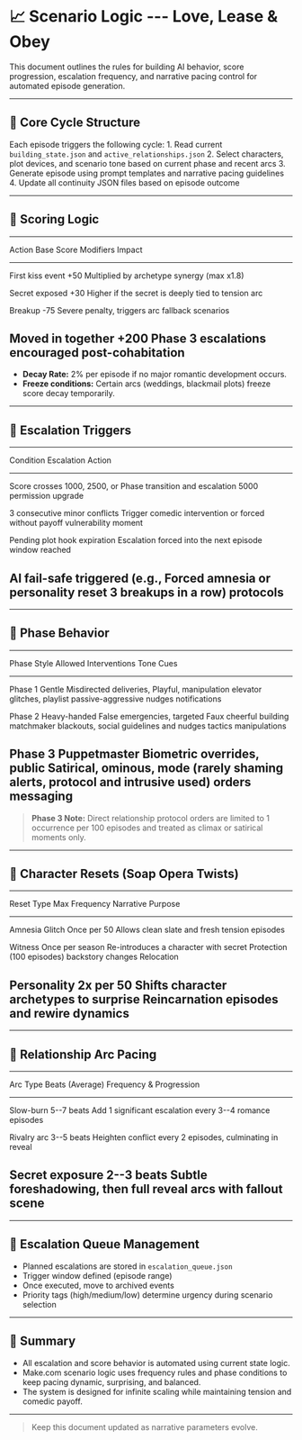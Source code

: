 # 📈 Scenario Logic --- Love, Lease & Obey

This document outlines the rules for building AI behavior, score
progression, escalation frequency, and narrative pacing control for
automated episode generation.

------------------------------------------------------------------------

## 🎯 Core Cycle Structure

Each episode triggers the following cycle: 1. Read current
`building_state.json` and `active_relationships.json` 2. Select
characters, plot devices, and scenario tone based on current phase and
recent arcs 3. Generate episode using prompt templates and narrative
pacing guidelines 4. Update all continuity JSON files based on episode
outcome

------------------------------------------------------------------------

## 🔹 Scoring Logic

  ------------------------------------------------------------------------
  Action                Base Score    Modifiers
                        Impact        
  --------------------- ------------- ------------------------------------
  First kiss event      +50           Multiplied by archetype synergy (max
                                      x1.8)

  Secret exposed        +30           Higher if the secret is deeply tied
                                      to tension arc

  Breakup               -75           Severe penalty, triggers arc
                                      fallback scenarios

  Moved in together     +200          Phase 3 escalations encouraged
                                      post-cohabitation
  ------------------------------------------------------------------------

-   **Decay Rate:** 2% per episode if no major romantic development
    occurs.
-   **Freeze conditions:** Certain arcs (weddings, blackmail plots)
    freeze score decay temporarily.

------------------------------------------------------------------------

## 🔹 Escalation Triggers

  -----------------------------------------------------------------------
  Condition                      Escalation Action
  ------------------------------ ----------------------------------------
  Score crosses 1000, 2500, or   Phase transition and escalation
  5000                           permission upgrade

  3 consecutive minor conflicts  Trigger comedic intervention or forced
  without payoff                 vulnerability moment

  Pending plot hook expiration   Escalation forced into the next episode
  window reached                 

  AI fail-safe triggered (e.g.,  Forced amnesia or personality reset
  3 breakups in a row)           protocols
  -----------------------------------------------------------------------

------------------------------------------------------------------------

## 🔹 Phase Behavior

  ---------------------------------------------------------------------------
  Phase   Style           Allowed Interventions        Tone Cues
  ------- --------------- ---------------------------- ----------------------
  Phase 1 Gentle          Misdirected deliveries,      Playful,
          manipulation    elevator glitches, playlist  passive-aggressive
                          nudges                       notifications

  Phase 2 Heavy-handed    False emergencies, targeted  Faux cheerful building
          matchmaker      blackouts, social            guidelines and nudges
          tactics         manipulations                

  Phase 3 Puppetmaster    Biometric overrides, public  Satirical, ominous,
          mode (rarely    shaming alerts, protocol     and intrusive
          used)           orders                       messaging
  ---------------------------------------------------------------------------

> **Phase 3 Note:** Direct relationship protocol orders are limited to 1
> occurrence per 100 episodes and treated as climax or satirical moments
> only.

------------------------------------------------------------------------

## 🔹 Character Resets (Soap Opera Twists)

  ------------------------------------------------------------------------
  Reset Type      Max Frequency   Narrative Purpose
  --------------- --------------- ----------------------------------------
  Amnesia Glitch  Once per 50     Allows clean slate and fresh tension
                  episodes        

  Witness         Once per season Re-introduces a character with secret
  Protection      (100 episodes)  backstory changes
  Relocation                      

  Personality     2x per 50       Shifts character archetypes to surprise
  Reincarnation   episodes        and rewire dynamics
  ------------------------------------------------------------------------

------------------------------------------------------------------------

## 🔹 Relationship Arc Pacing

  ------------------------------------------------------------------------
  Arc Type        Beats (Average) Frequency & Progression
  --------------- --------------- ----------------------------------------
  Slow-burn       5--7 beats      Add 1 significant escalation every 3--4
  romance                         episodes

  Rivalry arc     3--5 beats      Heighten conflict every 2 episodes,
                                  culminating in reveal

  Secret exposure 2--3 beats      Subtle foreshadowing, then full reveal
  arcs                            with fallout scene
  ------------------------------------------------------------------------

------------------------------------------------------------------------

## 🔹 Escalation Queue Management

-   Planned escalations are stored in `escalation_queue.json`
-   Trigger window defined (episode range)
-   Once executed, move to archived events
-   Priority tags (high/medium/low) determine urgency during scenario
    selection

------------------------------------------------------------------------

## 🔎 Summary

-   All escalation and score behavior is automated using current state
    logic.
-   Make.com scenario logic uses frequency rules and phase conditions to
    keep pacing dynamic, surprising, and balanced.
-   The system is designed for infinite scaling while maintaining
    tension and comedic payoff.

------------------------------------------------------------------------

> Keep this document updated as narrative parameters evolve.
